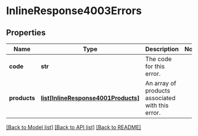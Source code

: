 # InlineResponse4003Errors

## Properties
Name | Type | Description | Notes
------------ | ------------- | ------------- | -------------
**code** | **str** | The code for this error. | 
**products** | [**list[InlineResponse4001Products]**](InlineResponse4001Products.md) | An array of products associated with this error. | 

[[Back to Model list]](../README.md#documentation-for-models) [[Back to API list]](../README.md#documentation-for-api-endpoints) [[Back to README]](../README.md)

